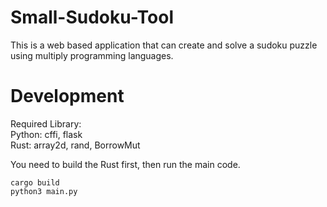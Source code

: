 # Small-Sudoku-Tool
This is a web based application that can create and solve a sudoku puzzle using multiply programming languages.

# Development
Required Library:  
Python: cffi, flask  
Rust: array2d, rand, BorrowMut  

You need to build the Rust first, then run the main code.

    cargo build
    python3 main.py

